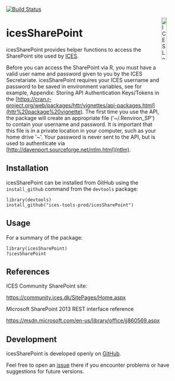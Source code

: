[![Build
Status](https://travis-ci.org/ices-tools-prod/icesSharePoint.svg?branch=master)](https://travis-ci.org/ices-tools-prod/icesSharePoint)

[<img align="right" alt="ICES Logo" width="17%" height="17%" src="http://www.ices.dk/_layouts/15/1033/images/icesimg/iceslogo.png">](http://www.ices.dk/Pages/default.aspx)

icesSharePoint
==============

icesSharePoint provides helper functions to access the SharePoint site
used by [ICES](http://www.ices.dk/Pages/default.aspx).

<!-- icesSharePoint is implemented as an [R](https://www.r-project.org) package and
available on [CRAN](https://cran.r-project.org/package=icesSharePoint). -->
Before you can access the SharePoint via R, you must have a valid user
name and password given to you by the ICES Secretariate. icesSharePoint
requires your ICES username and password to be saved in environment
variables, see for example, Appendix: Storing API Authentication
Keys/Tokens in the
[https://cran.r-project.org/web/packages/httr/vignettes/api-packages.html](httr%20package%20vignette).
The first time you use the API, the package will create an appropriate
file ('~/.Renviron\_SP') to contain your username and password. It is
important that this file is in a private location in your computer, such
as your home drive '~'. Your password is never sent to the API, but is
used to authenticate via
[http://davenport.sourceforge.net/ntlm.html](ntlm).

Installation
------------

icesSharePoint can be installed from GitHub using the `install_github`
command from the `devtools` package:

    library(devtools)
    install_github("ices-tools-prod/icesSharePoint")

Usage
-----

For a summary of the package:

    library(icesSharePoint)
    ?icesSharePoint

References
----------

ICES Community SharePoint site:

<https://community.ices.dk/SitePages/Home.aspx>

Microsoft SharePoint 2013 REST interface reference

<https://msdn.microsoft.com/en-us/library/office/jj860569.aspx>

Development
-----------

icesSharePoint is developed openly on
[GitHub](https://github.com/ices-tools-prod/icesSharePoint).

Feel free to open an
[issue](https://github.com/ices-tools-prod/icesSharePoint/issues) there
if you encounter problems or have suggestions for future versions.

<!--
The current development version can be installed using:

```R
library(devtools)
install_github("ices-tools-prod/icesSharePoint")
```
-->
<!-- Poke Travis -->
